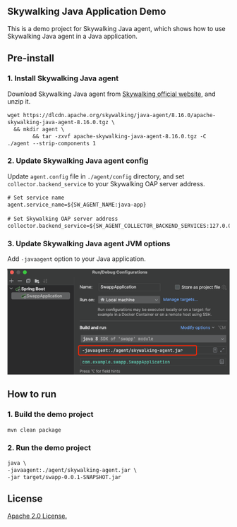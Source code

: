 ## Skywalking Java Application Demo

This is a demo project for Skywalking Java agent, which shows how to use Skywalking Java agent in a Java application.

## Pre-install

### 1. Install Skywalking Java agent

Download Skywalking Java agent from [Skywalking official website](https://skywalking.apache.org/downloads/), and unzip
it.

```shell
wget https://dlcdn.apache.org/skywalking/java-agent/8.16.0/apache-skywalking-java-agent-8.16.0.tgz \
  && mkdir agent \
        && tar -zxvf apache-skywalking-java-agent-8.16.0.tgz -C ./agent --strip-components 1
```

### 2. Update Skywalking Java agent config

Update `agent.config` file in `./agent/config` directory, and set `collector.backend_service` to your Skywalking OAP
server address.

```shell
# Set service name
agent.service_name=${SW_AGENT_NAME:java-app}

# Set Skywalking OAP server address
collector.backend_service=${SW_AGENT_COLLECTOR_BACKEND_SERVICES:127.0.0.1:11800}
```

### 3. Update Skywalking Java agent JVM options

Add `-javaagent` option to your Java application.

![JVM Options](jvm-options.png)

## How to run

### 1. Build the demo project

```shell
mvn clean package
```

### 2. Run the demo project

```shell
java \
-javaagent:./agent/skywalking-agent.jar \
-jar target/swapp-0.0.1-SNAPSHOT.jar
```

## License

[Apache 2.0 License.](/LICENSE)